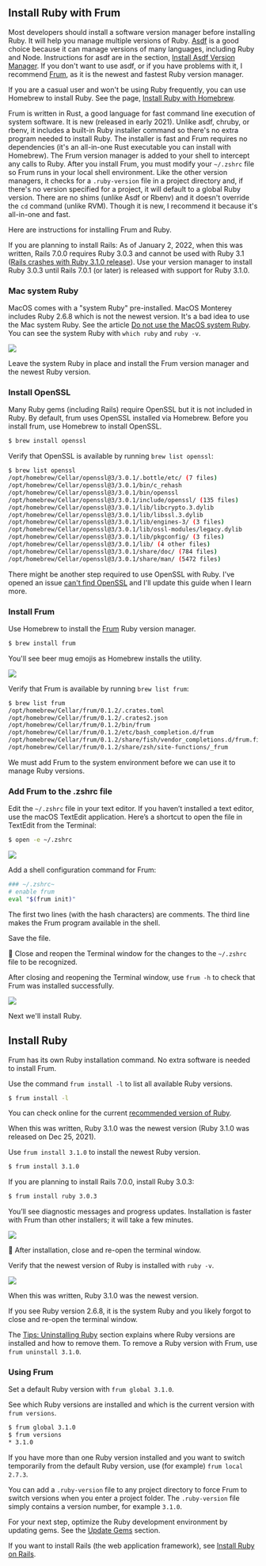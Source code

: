 ## Install Ruby with Frum

Most developers should install a software version manager before installing Ruby. It will help you manage multiple versions of Ruby. [Asdf](https://asdf-vm.com/) is a good choice because it can manage versions of many languages, including Ruby and Node. Instructions for asdf are in the section, [Install Asdf Version Manager](/ruby/5.html). If you don't want to use asdf, or if you have problems with it, I recommend [Frum](https://github.com/TaKO8Ki/frum), as it is the newest and fastest Ruby version manager.

If you are a casual user and won't be using Ruby frequently, you can use Homebrew to install Ruby. See the page, [Install Ruby with Homebrew](/ruby/13.html).

Frum is written in Rust, a good language for fast command line execution of system software. It is new (released in early 2021). Unlike asdf, chruby, or rbenv, it includes a built-in Ruby installer command so there's no extra program needed to install Ruby. The installer is fast and Frum requires no dependencies (it's an all-in-one Rust executable you can install with Homebrew). The Frum version manager is added to your shell to intercept any calls to Ruby. After you install Frum, you must modify your `~/.zshrc` file so Frum runs in your local shell environment. Like the other version managers, it checks for a `.ruby-version` file in a project directory and, if there's no version specified for a project, it will default to a global Ruby version. There are no shims (unlike Asdf or Rbenv) and it doesn't override the  `cd` command (unlike RVM). Though it is new, I recommend it because it's all-in-one and fast.

Here are instructions for installing Frum and Ruby.

If you are planning to install Rails: As of January 2, 2022, when this was written, Rails 7.0.0 requires Ruby 3.0.3 and cannot be used with Ruby 3.1 ([Rails crashes with Ruby 3.1.0 release](https://github.com/rails/rails/issues/43998)). Use your version manager to install Ruby 3.0.3 until Rails 7.0.1 (or later) is released with support for Ruby 3.1.0.

### Mac system Ruby

MacOS comes with a "system Ruby" pre-installed. MacOS Monterey includes Ruby 2.6.8 which is not the newest version. It's a bad idea to use the Mac system Ruby. See the article [Do not use the MacOS system Ruby](/faq/do-not-use-mac-system-ruby/index.html). You can see the system Ruby with `which ruby` and `ruby -v`.

![](/assets/images/ruby/macos-system-ruby.png)

Leave the system Ruby in place and install the Frum version manager and the newest Ruby version.

### Install OpenSSL

Many Ruby gems (including Rails) require OpenSSL but it is not included in Ruby. By default, frum uses OpenSSL installed via Homebrew. Before you install frum, use Homebrew to install OpenSSL.

```bash
$ brew install openssl
```

Verify that OpenSSL is available by running `brew list openssl`:

```bash
$ brew list openssl
/opt/homebrew/Cellar/openssl@3/3.0.1/.bottle/etc/ (7 files)
/opt/homebrew/Cellar/openssl@3/3.0.1/bin/c_rehash
/opt/homebrew/Cellar/openssl@3/3.0.1/bin/openssl
/opt/homebrew/Cellar/openssl@3/3.0.1/include/openssl/ (135 files)
/opt/homebrew/Cellar/openssl@3/3.0.1/lib/libcrypto.3.dylib
/opt/homebrew/Cellar/openssl@3/3.0.1/lib/libssl.3.dylib
/opt/homebrew/Cellar/openssl@3/3.0.1/lib/engines-3/ (3 files)
/opt/homebrew/Cellar/openssl@3/3.0.1/lib/ossl-modules/legacy.dylib
/opt/homebrew/Cellar/openssl@3/3.0.1/lib/pkgconfig/ (3 files)
/opt/homebrew/Cellar/openssl@3/3.0.1/lib/ (4 other files)
/opt/homebrew/Cellar/openssl@3/3.0.1/share/doc/ (784 files)
/opt/homebrew/Cellar/openssl@3/3.0.1/share/man/ (5472 files)
```

There might be another step required to use OpenSSL with Ruby. I've opened an issue [can't find OpenSSL](https://github.com/TaKO8Ki/frum/issues/113) and I'll update this guide when I learn more.

### Install Frum

Use Homebrew to install the [Frum](https://github.com/TaKO8Ki/frum) Ruby version manager.

```bash
$ brew install frum
```

You'll see beer mug emojis as Homebrew installs the utility.

![](/assets/images/ruby/install-frum.png)

Verify that Frum is available by running `brew list frum`:

```bash
$ brew list frum
/opt/homebrew/Cellar/frum/0.1.2/.crates.toml
/opt/homebrew/Cellar/frum/0.1.2/.crates2.json
/opt/homebrew/Cellar/frum/0.1.2/bin/frum
/opt/homebrew/Cellar/frum/0.1.2/etc/bash_completion.d/frum
/opt/homebrew/Cellar/frum/0.1.2/share/fish/vendor_completions.d/frum.fish
/opt/homebrew/Cellar/frum/0.1.2/share/zsh/site-functions/_frum
```

We must add Frum to the system environment before we can use it to manage Ruby versions.

### Add Frum to the .zshrc file

Edit the `~/.zshrc` file in your text editor. If you haven’t installed a text editor, use the macOS TextEdit application. Here’s a shortcut to open the file in TextEdit from the Terminal:

```bash
$ open -e ~/.zshrc
```

![](/assets/images/ruby/add-frum-to-zshrc.png)

Add a shell configuration command for Frum:

```bash
### ~/.zshrc~
# enable frum
eval "$(frum init)"
```

The first two lines (with the hash characters) are comments. The third line makes the Frum program available in the shell.

Save the file.

🚩 Close and reopen the Terminal window for the changes to the `~/.zshrc` file to be recognized.

After closing and reopening the Terminal window, use `frum -h` to check that Frum was installed successfully.

![](/assets/images/ruby/verify-frum-installation.png)

Next we'll install Ruby.

## Install Ruby

Frum has its own Ruby installation command. No extra software is needed to install Frum.

Use the command `frum install -l` to list all available Ruby versions.

```bash
$ frum install -l
```

You can check online for the current [recommended version of Ruby](http://www.ruby-lang.org/en/downloads/).

When this was written, Ruby 3.1.0 was the newest version (Ruby 3.1.0 was released on Dec 25, 2021).

Use `frum install 3.1.0` to install the newest Ruby version.

```bash
$ frum install 3.1.0
```

If you are planning to install Rails 7.0.0, install Ruby 3.0.3:

```bash
$ frum install ruby 3.0.3
```

You’ll see diagnostic messages and progress updates. Installation is faster with Frum than other installers; it will take a few minutes.

![](/assets/images/ruby/frum-ruby-install-complete.png)

🚩 After installation, close and re-open the terminal window.

Verify that the newest version of Ruby is installed with `ruby -v`.

![](/assets/images/ruby/verify-ruby-install.png)

When this was written, Ruby 3.1.0 was the newest version.

If you see Ruby version 2.6.8, it is the system Ruby and you likely forgot to close and re-open the terminal window.

The [Tips: Uninstalling Ruby](/ruby/9.html) section explains where Ruby versions are installed and how to remove them. To remove a Ruby version with Frum, use  `frum uninstall 3.1.0`.

### Using Frum

Set a default Ruby version with `frum global 3.1.0`.

See which Ruby versions are installed and which is the current version with `frum versions`.

```bash
$ frum global 3.1.0
$ frum versions
* 3.1.0
```

If you have more than one Ruby version installed and you want to switch temporarily from the default Ruby version, use (for example) `frum local 2.7.3`.

You can add a `.ruby-version` file to any project directory to force Frum to switch versions when you enter a project folder. The `.ruby-version` file simply contains a version number, for example `3.1.0`.

For your next step, optimize the Ruby development environment by updating gems. See the [Update Gems](/ruby/7.html) section.

If you want to install Rails (the web application framework), see [Install Ruby on Rails](https://mac.install.guide/rubyonrails/9.html).
